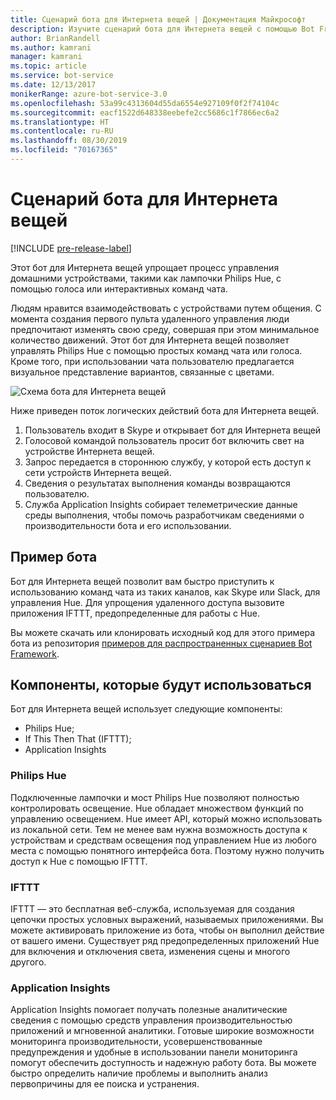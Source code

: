 ```yaml
---
title: Сценарий бота для Интернета вещей | Документация Майкрософт
description: Изучите сценарий бота для Интернета вещей с помощью Bot Framework.
author: BrianRandell
ms.author: kamrani
manager: kamrani
ms.topic: article
ms.service: bot-service
ms.date: 12/13/2017
monikerRange: azure-bot-service-3.0
ms.openlocfilehash: 53a99c4313604d55da6554e927109f0f2f74104c
ms.sourcegitcommit: eacf1522d648338eebefe2cc5686c1f7866ec6a2
ms.translationtype: HT
ms.contentlocale: ru-RU
ms.lasthandoff: 08/30/2019
ms.locfileid: "70167365"
---
```

# <a name="internet-of-things-iot-bot-scenario"></a>Сценарий бота для Интернета вещей

[!INCLUDE [pre-release-label](includes/pre-release-label-v3.md)]

Этот бот для Интернета вещей упрощает процесс управления домашними устройствами, такими как лампочки Philips Hue, с помощью голоса или интерактивных команд чата.

Людям нравится взаимодействовать с устройствами путем общения. С момента создания первого пульта удаленного управления люди предпочитают изменять свою среду, совершая при этом минимальное количество движений. Этот бот для Интернета вещей позволяет управлять Philips Hue с помощью простых команд чата или голоса. Кроме того, при использовании чата пользователю предлагается визуальное представление вариантов, связанные с цветами.

![Схема бота для Интернета вещей](~/media/scenarios/bot-service-scenario-iot-bot.png)

Ниже приведен поток логических действий бота для Интернета вещей.

1. Пользователь входит в Skype и открывает бот для Интернета вещей
2. Голосовой командой пользователь просит бот включить свет на устройстве Интернета вещей.
3. Запрос передается в стороннюю службу, у которой есть доступ к сети устройств Интернета вещей.
4. Сведения о результатах выполнения команды возвращаются пользователю.
5. Служба Application Insights собирает телеметрические данные среды выполнения, чтобы помочь разработчикам сведениями о производительности бота и его использовании.

## <a name="sample-bot"></a>Пример бота
Бот для Интернета вещей позволит вам быстро приступить к использованию команд чата из таких каналов, как Skype или Slack, для управления Hue. Для упрощения удаленного доступа вызовите приложения IFTTT, предопределенные для работы с Hue.

Вы можете скачать или клонировать исходный код для этого примера бота из репозитория [примеров для распространенных сценариев Bot Framework](https://aka.ms/abs-scenarios).

## <a name="components-youll-use"></a>Компоненты, которые будут использоваться
Бот для Интернета вещей использует следующие компоненты:
-   Philips Hue;
-   If This Then That (IFTTT);
-   Application Insights

### <a name="philips-hue"></a>Philips Hue
Подключенные лампочки и мост Philips Hue позволяют полностью контролировать освещение. Hue обладает множеством функций по управлению освещением. Hue имеет API, который можно использовать из локальной сети. Тем не менее вам нужна возможность доступа к устройствам и средствам освещения под управлением Hue из любого места с помощью понятного интерфейса бота. Поэтому нужно получить доступ к Hue с помощью IFTTT.

### <a name="ifttt"></a>IFTTT
IFTTT — это бесплатная веб-служба, используемая для создания цепочки простых условных выражений, называемых приложениями. Вы можете активировать приложение из бота, чтобы он выполнил действие от вашего имени. Существует ряд предопределенных приложений Hue для включения и отключения света, изменения сцены и многого другого.

### <a name="application-insights"></a>Application Insights
Application Insights помогает получать полезные аналитические сведения с помощью средств управления производительностью приложений и мгновенной аналитики. Готовые широкие возможности мониторинга производительности, усовершенствованные предупреждения и удобные в использовании панели мониторинга помогут обеспечить доступность и надежную работу бота. Вы можете быстро определить наличие проблемы и выполнить анализ первопричины для ее поиска и устранения.
